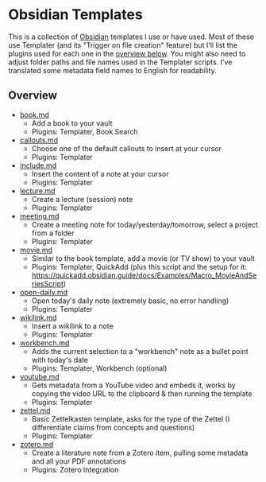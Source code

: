 # Obsidian Templates

This is a collection of [Obsidian](https://obsidian.md/) templates I use or have used. Most of these use Templater (and its "Trigger on file creation" feature) but I'll list the plugins used for each one in the [overview below](#overview). You might also need to adjust folder paths and file names used in the Templater scripts. I've translated some metadata field names to English for readability.

## Overview

- [book.md](book.md)
  - Add a book to your vault
  - Plugins: Templater, Book Search
- [callouts.md](callouts.md)
  - Choose one of the default callouts to insert at your cursor
  - Plugins: Templater
- [include.md](include.md)
  - Insert the content of a note at your cursor
  - Plugins: Templater
- [lecture.md](lecture.md)
  - Create a lecture (session) note
  - Plugins: Templater
- [meeting.md](meeting.md)
  - Create a meeting note for today/yesterday/tomorrow, select a project from a folder
  - Plugins: Templater
- [movie.md](movie.md)
  - Similar to the book template, add a movie (or TV show) to your vault
  - Plugins: Templater, QuickAdd (plus this script and the setup for it: <https://quickadd.obsidian.guide/docs/Examples/Macro_MovieAndSeriesScript>)
- [open-daily.md](open-daily.md)
  - Open today's daily note (extremely basic, no error handling)
  - Plugins: Templater
- [wikilink.md](wikilink.md)
  - Insert a wikilink to a note
  - Plugins: Templater
- [workbench.md](workbench.md)
  - Adds the current selection to a "workbench" note as a bullet point with today's date
  - Plugins: Templater, Workbench (optional)
- [youtube.md](youtube.md)
  - Gets metadata from a YouTube video and embeds it, works by copying the video URL to the clipboard & then running the template
  - Plugins: Templater
- [zettel.md](zettel.md)
  - Basic Zettelkasten template, asks for the type of the Zettel (I differentiate claims from concepts and questions)
  - Plugins: Templater
- [zotero.md](zotero.md)
  - Create a literature note from a Zotero item, pulling some metadata and all your PDF annotations
  - Plugins: Zotero Integration
